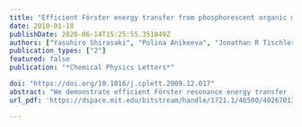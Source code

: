 ```yaml
---
title: "Efficient Förster energy transfer from phosphorescent organic molecules to J-aggregate thin films"
date: 2010-01-18
publishDate: 2020-06-14T15:25:55.351849Z
authors: ["Yasuhiro Shirasaki", "Polina Anikeeva", "Jonathan R Tischler", "M Scott Bradley", "Vladimir Bulović"]
publication_types: ["2"]
featured: false
publication: "*Chemical Physics Letters*"

doi: "https://doi.org/10.1016/j.cplett.2009.12.017"
abstract: "We demonstrate efficient Förster resonance energy transfer (FRET) from a thin film of phosphorescent dye, fac tris(2-phenylpyridine) iridium (Ir(ppy)3), to a thin film of J-aggregated cyanine dye, 5,6-dichloro-2-[3-[5,6-dichloro-1-ethyl-3-(3-sulfopropyl)-2(3H)-benzimidazolidene]-1-propenyl]-1-ethyl-3-(3-sulfopropyl) benzimidazolium hydroxide (TDBC). The measurement is performed on a planar sandwich structure with the layer of Ir(ppy)3 and the layer of J-aggregates separated by a uniform optically inert spacer layer. Quenching of Ir(ppy)3 photoluminescence due to FRET of Ir(ppy)3 excitons to J-aggregates enables us to calculate the experimentally-determined Förster radius of 3.8 nm, which is in good agreement with the theoretically calculated value."
url_pdf: 'https://dspace.mit.edu/bitstream/handle/1721.1/46500/402670134-MIT.pdf?sequence=2'

---
```


